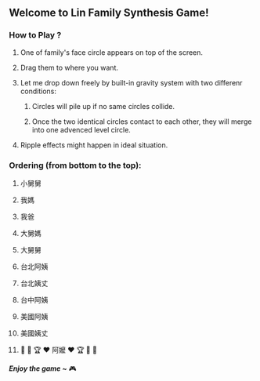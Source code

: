 ## Welcome to Lin Family Synthesis Game!

### How to Play ?

1. One of family's face circle appears on top of the screen. 

1. Drag them to where you want. 

1. Let me drop down freely by built-in gravity system with two differenr conditions:
    
    1. Circles will pile up if no same circles collide. 
    
    1. Once the two identical circles contact to each other, they will merge into one advenced level circle.

1. Ripple effects might happen in ideal situation.

### Ordering (from bottom to the top):
1. 小舅舅

1. 我媽

1. 我爸

1. 大舅媽

1. 大舅舅

1. 台北阿姨

1. 台北姨丈

1. 台中阿姨

1. 美國阿姨

1. 美國姨丈 

1. :confetti_ball: :tada: :trophy: :hearts: 阿嬤  :hearts: :trophy: :tada: :confetti_ball:




_**Enjoy the game \~**_ :video_game:

